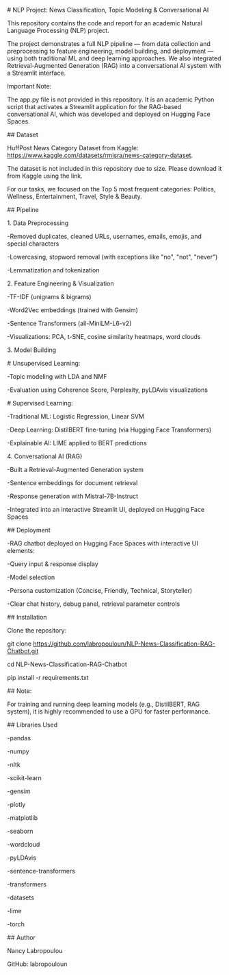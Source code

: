\# NLP Project: News Classification, Topic Modeling \& Conversational AI



This repository contains the code and report for an academic Natural Language Processing (NLP) project.

The project demonstrates a full NLP pipeline — from data collection and preprocessing to feature engineering, model building, and deployment — using both traditional ML and deep learning approaches. We also integrated Retrieval-Augmented Generation (RAG) into a conversational AI system with a Streamlit interface.



Important Note:

The app.py file is not provided in this repository. It is an academic Python script that activates a Streamlit application for the RAG-based conversational AI, which was developed and deployed on Hugging Face Spaces.



\## Dataset



HuffPost News Category Dataset from Kaggle: https://www.kaggle.com/datasets/rmisra/news-category-dataset.

The dataset is not included in this repository due to size. Please download it from Kaggle using the link.

For our tasks, we focused on the Top 5 most frequent categories: Politics, Wellness, Entertainment, Travel, Style \& Beauty.



\## Pipeline



1\. Data Preprocessing



-Removed duplicates, cleaned URLs, usernames, emails, emojis, and special characters



-Lowercasing, stopword removal (with exceptions like "no", "not", "never")



-Lemmatization and tokenization



2\. Feature Engineering \& Visualization



-TF-IDF (unigrams \& bigrams)



-Word2Vec embeddings (trained with Gensim)



-Sentence Transformers (all-MiniLM-L6-v2)



-Visualizations: PCA, t-SNE, cosine similarity heatmaps, word clouds



3\. Model Building



\# Unsupervised Learning:



-Topic modeling with LDA and NMF



-Evaluation using Coherence Score, Perplexity, pyLDAvis visualizations



\# Supervised Learning:



-Traditional ML: Logistic Regression, Linear SVM



-Deep Learning: DistilBERT fine-tuning (via Hugging Face Transformers)



-Explainable AI: LIME applied to BERT predictions



4\. Conversational AI (RAG)



-Built a Retrieval-Augmented Generation system



-Sentence embeddings for document retrieval



-Response generation with Mistral-7B-Instruct



-Integrated into an interactive Streamlit UI, deployed on Hugging Face Spaces



\## Deployment



-RAG chatbot deployed on Hugging Face Spaces with interactive UI elements:



-Query input \& response display



-Model selection



-Persona customization (Concise, Friendly, Technical, Storyteller)



-Clear chat history, debug panel, retrieval parameter controls


\## Installation



Clone the repository:



git clone https://github.com/labropouloun/NLP-News-Classification-RAG-Chatbot.git

cd NLP-News-Classification-RAG-Chatbot

pip install -r requirements.txt



\## Note: 

For training and running deep learning models (e.g., DistilBERT, RAG system), it is highly recommended to use a GPU for faster performance.



\## Libraries Used



-pandas

-numpy

-nltk

-scikit-learn

-gensim

-plotly

-matplotlib

-seaborn

-wordcloud

-pyLDAvis

-sentence-transformers

-transformers

-datasets

-lime

-torch



\## Author

Nancy Labropoulou

GitHub: labropouloun

